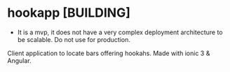 # hookapp [BUILDING]
 * It is a mvp, it does not have a very complex deployment architecture to be scalable. Do not use for production.
 
 Client application to locate bars offering hookahs.
 Made with ionic 3 & Angular.

